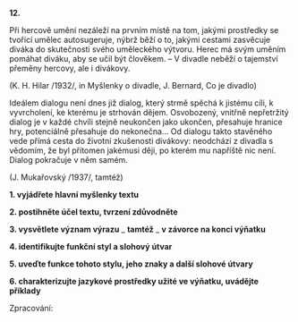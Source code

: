 **12.**

Při hercově umění nezáleží na prvním místě na tom, jakými prostředky se tvořící umělec autosugeruje, nýbrž běží o to, jakými cestami zasvěcuje diváka do skutečnosti svého uměleckého výtvoru. Herec má svým uměním pomáhat diváku, aby se učil být člověkem. – V divadle neběží o tajemství přeměny hercovy, ale i divákovy.

(K. H. Hilar /1932/, in Myšlenky o divadle, J. Bernard, Co je divadlo)

Ideálem dialogu není dnes již dialog, který strmě spěchá k jistému cíli, k vyvrcholení, ke kterému je strhován dějem. Osvobozený, vnitřně nepřetržitý dialog je v každé chvíli stejně neukončen jako ukončen, přesahuje hranice hry, potenciálně přesahuje do nekonečna… Od dialogu takto stavěného vede přímá cesta do životní zkušenosti divákovy: neodchází z divadla s vědomím, že byl přítomen jakémusi ději, po kterém mu napříště nic není. Dialog pokračuje v něm samém.

(J. Mukařovský /1937/, tamtéž)

**1. vyjádřete hlavní myšlenky textu**

**2. postihněte účel textu, tvrzení zdůvodněte**

**3. vysvětlete význam výrazu** _ **tamtéž** _ **v závorce na konci výňatku**

**4. identifikujte funkční styl a slohový útvar**

**5. uveďte funkce tohoto stylu, jeho znaky a další slohové útvary**

**6. charakterizujte jazykové prostředky užité ve výňatku, uvádějte příklady**

Zpracování:
